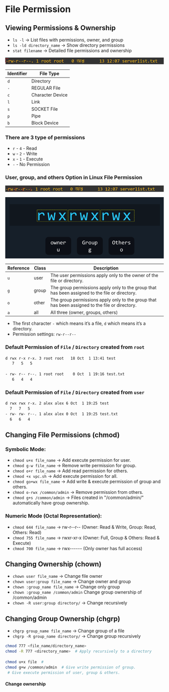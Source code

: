 # File Permission 

## Viewing Permissions & Ownership
- `ls -l` → List files with permissions, owner, and group
- `ls -ld directory_name` → Show directory permissions
- `stat filename` → Detailed file permissions and ownership


![image alt](https://github.com/mohimenulislam/Linux-Command-Line/blob/0907537b8a64a24126f4fb0e007c25f5da923a6c/Img/file%20permission.png)

Identifier |	File Type 
--- | --- |
 `d` | Directory
 `-` | REGULAR File
 `c` | Character Device
 `l` | Link
 `s` | SOCKET File
 `p` | Pipe
 `b` | Block Device

### There are 3 type of permissions 

- `r` - `4` - Read
- `w` - `2` - Write
- `x` - `1` - Execute
- `-` - No Permission 

### User, group, and others Option in Linux File Permission

![image alt](https://github.com/mohimenulislam/Linux-Command-Line/blob/54248661b4dce832f420629675f5624a18223e6d/Img/file%20permission1.png)

![image alt](https://github.com/mohimenulislam/Linux-Command-Line/blob/54248661b4dce832f420629675f5624a18223e6d/Img/file%20permission2.png)


Reference |	Class  | 	Description
--- | ---| --- |
`u` | user | The user permissions apply only to the owner of the file or directory.
`g` |  group | The group permissions apply only to the group that has been assigned to the file or directory.
`o` | other | The group permissions apply only to the group that has been assigned to the file or directory.
`a` | all | All three (owner, groups, others)


 - The first character `-` which means it’s a file, `d` which means it’s a directory.
 - Permission settings: `rw-r--r--`


### Default Permission of `File` / `Directory` created from `root`

```bash
d rwx r-x r-x. 3 root root   18 Oct  1 13:41 test
   7   5   5
   
- rw- r-- r--. 1 root root    0 Oct  1 19:16 test.txt
   6   4   4
```



### Default Permission of `File` / `Directory` created from `user`

```bash
d rwx rwx r-x. 2 alex alex 6 Oct  1 19:25 test
  7   7   5
- rw- rw- r--. 1 alex alex 0 Oct  1 19:25 test.txt
  6   6   4 
```

## Changing File Permissions (chmod)

### Symbolic Mode:

- `chmod u+x file_name` → Add execute permission for user.
- `chmod g-w file_name` → Remove write permission for group.
- `chmod o+r file_name` → Add read permission for others.
- `chmod +x vpc.sh` → Add execute permission for all.
- `chmod go+wx file_name` → Add write & execute permission of group and others.
- `chmod o-rwx /common/admin` → Remove permission from others.
- `chmod g+s /common/admin` → Files created in "/common/admin/" automatically have group ownership. 

### Numeric Mode (Octal Representation):

- `chmod 644 file_name` → rw-r--r-- (Owner: Read & Write, Group: Read, Others: Read)
- `chmod 755 file_name` → rwxr-xr-x (Owner: Full, Group & Others: Read & Execute)
- `chmod 700 file_name` → rwx------ (Only owner has full access)

## Changing Ownership (chown)
- `chown user file_name` → Change file owner
- `chown user:group file_name` → Change owner and group
- `chown :group_name file_name` → Change only group
- `chown :group_name /common/admin` Change group ownership of /common/admin
- `chown -R user:group directory/` → Change recursively


## Changing Group Ownership (chgrp)
- `chgrp group_name file_name` → Change group of a file
- `chgrp -R group_name directory/` → Change group recursively

```bash
chmod 777 <file_name/directory_name>
chmod -R 777 <directory_name>  # Apply recursively to a directory

chmod u+x file  #
chmod g+w /common/admin  # Give write permission of group.
 # Give execute permission of user, group & others.

```

#### Change ownership 

```bash

```
